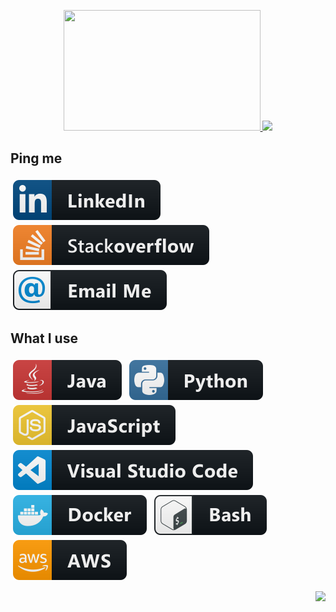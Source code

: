 <p align="center">
  <a href="#">
    <img width="315px" height="193px" src="https://i.imgur.com/dxtOhjM.png" />
  </a>
  <a href="#">
    <img src="https://github-readme-stats.vercel.app/api?username=atifmerghad&show_icons=true&theme=tokyonight" />
  </a> 
</p>

## Ping me

<p align="left">
  <a href="https://www.linkedin.com/in/atif-merghad/">
    <img src="Badges/social/linkedin.svg" alt="Linkedin" style="vertical-align:top; margin:4px">
  </a>
  <a href="https://stackoverflow.com/users/9859025/atif-merghad">
    <img src="Badges/social/stackoverflow.svg" alt="stackoverflow" style="vertical-align:top; margin:4px">
  </a>
  <a href="mailto: atif.merghad@gmail.com">
    <img src="Badges/social/email_me.svg" alt="Gmail" style="vertical-align:top; margin:4px">
  </a>  
</p>

## What I use

<p align="left">
  <img src="Badges/dev/languages/java.svg" alt="Java" style="vertical-align:top; margin:4px">
  <img src="Badges/dev/languages/python.svg" alt="Python" style="vertical-align:top; margin:4px">
  <img src="Badges/dev/languages/js.svg" alt="Javascript" style="vertical-align:top; margin:4px">

  <img src="Badges/dev/tools/visualstudio_code.svg" alt="Visual Studio Code" style="vertical-align:top; margin:4px">
  <img src="Badges/dev/tools/docker.svg" alt="Docker" style="vertical-align:top; margin:4px">
  <img src="Badges/dev/tools/bash.svg" alt="Bash" style="vertical-align:top; margin:4px">

  <img src="Badges/dev/services/aws.svg" alt="AWS" style="vertical-align:top; margin:4px">

</p>

<p align="right">
  <img src="https://estruyf-github.azurewebsites.net/api/VisitorHit?user=atifmerghad&countColorcountColor&countColor=%237B1E7A">
</p>
